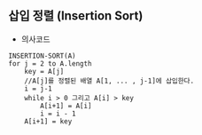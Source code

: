 ## 삽입 정렬 (Insertion Sort)



+ 의사코드

```
INSERTION-SORT(A)
for j = 2 to A.length
	key = A[j]
	//A[j]를 정렬된 배열 A[1, ... , j-1]에 삽입한다.
	i = j-1
	while i > 0 그리고 A[i] > key
    	A[i+1] = A[i]
    	i = i - 1
    A[i+1] = key
```






